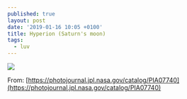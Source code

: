 ```yaml
---
published: true
layout: post
date: '2019-01-16 10:05 +0100'
title: Hyperion (Saturn's moon)
tags:
  - luv
---
```

![](https://images.weserv.nl/?url=//cdn.scrot.moe/images/2019/01/16/SaturnsMoonHyperion.png)

From: [https://photojournal.jpl.nasa.gov/catalog/PIA07740](https://photojournal.jpl.nasa.gov/catalog/PIA07740)
